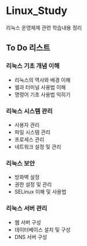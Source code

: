 # Linux_Study
리눅스 운영체제 관련 학습내용 정리

## To Do 리스트

### 리눅스 기초 개념 이해

- 리눅스의 역사와 배경 이해
- 쉘과 터미널 사용법 이해
- 명령어 기초 사용법 익히기

### 리눅스 시스템 관리

- 사용자 관리
- 파일 시스템 관리
- 프로세스 관리
- 네트워크 설정 및 관리

### 리눅스 보안

- 방화벽 설정
- 권한 설정 및 관리
- SELinux 이해 및 사용법

### 리눅스 서버 관리

- 웹 서버 구성
- 데이터베이스 설치 및 구성
- DNS 서버 구성
